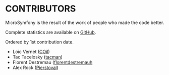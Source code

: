 CONTRIBUTORS
============

MicroSymfony is the result of the work of people who made the code better.

Complete statistics are available on [GitHub](https://github.com/strangebuzz/MicroSymfony/graphs/contributors).

Ordered by 1st contribution date.

- Loïc Vernet ([COil](https://github.com/COil/))
- Tac Tacelosky ([tacman](https://github.com/tacman))
- Florent Destremau ([florentdestremauh](https://github.com/florentdestremau)
- Alex Rock ([Pierstoval](https://github.com/Pierstoval))

